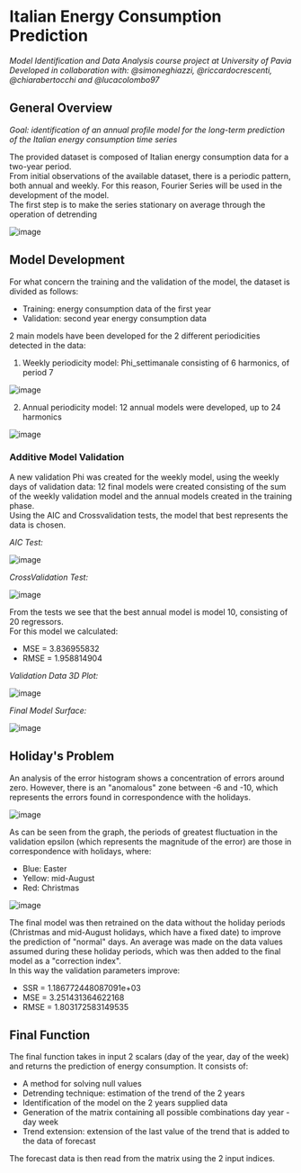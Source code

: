 # Italian Energy Consumption Prediction

*Model Identification and Data Analysis course project at University of Pavia  
Developed in collaboration with: @simoneghiazzi, @riccardocrescenti, @chiarabertocchi and @lucacolombo97*

## General Overview

*Goal: identification of an annual profile model for the long-term prediction of the Italian energy consumption time series*  

The provided dataset is composed of Italian energy consumption data for a two-year period.  
From initial observations of the available dataset, there is a periodic pattern, both annual and weekly. For this reason, Fourier Series will be used in the development of the model.  
The first step is to make the series stationary on average through the operation of detrending

![image](https://user-images.githubusercontent.com/48442855/139588394-1a6f148a-dadc-420f-b81f-24e8f05985b2.png)

## Model Development

For what concern the training and the validation of the model, the dataset is divided as follows:
- Training: energy consumption data of the first year
- Validation: second year energy consumption data

2 main models have been developed for the 2 different periodicities detected in the data:
1. Weekly periodicity model: Phi_settimanale consisting of 6 harmonics, of period 7

![image](https://user-images.githubusercontent.com/48442855/139588834-099da783-b963-44ff-a40f-8c3ff9725f6c.png)

2. Annual periodicity model: 12 annual models were developed, up to 24 harmonics

![image](https://user-images.githubusercontent.com/48442855/139588929-f00cda3d-f5b4-4eee-bc2a-4a2197877e65.png)

### Additive Model Validation
A new validation Phi was created for the weekly model, using the weekly days of validation data: 12 final models were created consisting of the sum of the weekly validation model and the annual models created in the training phase.  
Using the AIC and Crossvalidation tests, the model that best represents the data is chosen.

*AIC Test:*

![image](https://user-images.githubusercontent.com/48442855/139589174-7c523cdf-b677-4e07-ab25-f3d3648f828e.png)

*CrossValidation Test:*

![image](https://user-images.githubusercontent.com/48442855/139589182-b876af1a-2ae2-4bf8-85eb-3a7e8bf43db8.png)

From the tests we see that the best annual model is model 10, consisting of 20 regressors.  
For this model we calculated:
- MSE = 3.836955832
- RMSE = 1.958814904

*Validation Data 3D Plot:*

![image](https://user-images.githubusercontent.com/48442855/139589298-3624c9e5-ccfb-442a-af26-1aa4ea31a088.png)

*Final Model Surface:*

![image](https://user-images.githubusercontent.com/48442855/139589322-7cfd69bf-7f28-43ef-a32d-28a3a729a463.png)

## Holiday's Problem
An analysis of the error histogram shows a concentration of errors around zero. However, there is an "anomalous" zone between -6 and -10, which represents the errors found in correspondence with the holidays.

![image](https://user-images.githubusercontent.com/48442855/139589474-d304457c-565c-4d57-b278-edea555af881.png)

As can be seen from the graph, the periods of greatest fluctuation in the validation epsilon (which represents the magnitude of the error) are those in correspondence with holidays, where:
- Blue: Easter
- Yellow: mid-August
- Red: Christmas

![image](https://user-images.githubusercontent.com/48442855/139589571-2abb62f6-7953-46ee-98c3-a5bae6588b0b.png)

The final model was then retrained on the data without the holiday periods (Christmas and mid-August holidays, which have a fixed date) to improve the prediction of "normal" days. An average was made on the data values assumed during these holiday periods, which was then added to the final model as a "correction index".  
In this way the validation parameters improve:
- SSR = 1.186772448087091e+03
- MSE = 3.251431364622168
- RMSE = 1.803172583149535

## Final Function
The final function takes in input 2 scalars (day of the year, day of the week) and returns the prediction of energy consumption. It consists of:
- A method for solving null values
- Detrending technique: estimation of the trend of the 2 years
- Identification of the model on the 2 years supplied data
- Generation of the matrix containing all possible combinations day year - day week
- Trend extension: extension of the last value of the trend that is added to the data of forecast

The forecast data is then read from the matrix using the 2 input indices.
